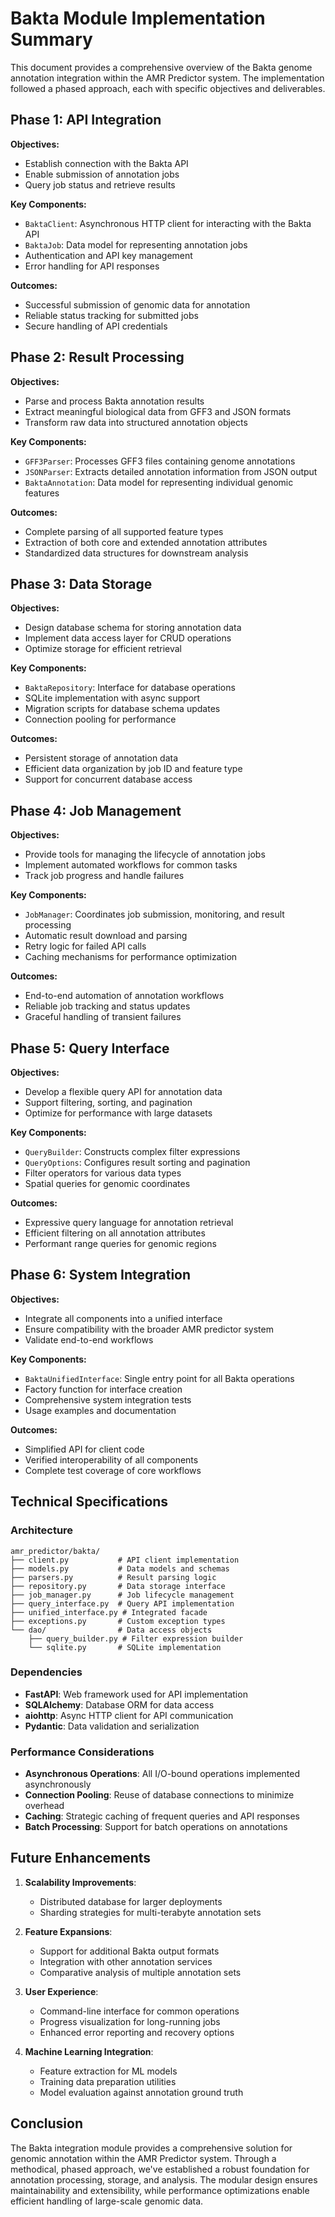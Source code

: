 # Bakta Module Implementation Summary

This document provides a comprehensive overview of the Bakta genome annotation integration within the AMR Predictor system. The implementation followed a phased approach, each with specific objectives and deliverables.

## Phase 1: API Integration

**Objectives:**
- Establish connection with the Bakta API
- Enable submission of annotation jobs
- Query job status and retrieve results

**Key Components:**
- `BaktaClient`: Asynchronous HTTP client for interacting with the Bakta API
- `BaktaJob`: Data model for representing annotation jobs
- Authentication and API key management
- Error handling for API responses

**Outcomes:**
- Successful submission of genomic data for annotation
- Reliable status tracking for submitted jobs
- Secure handling of API credentials

## Phase 2: Result Processing

**Objectives:**
- Parse and process Bakta annotation results
- Extract meaningful biological data from GFF3 and JSON formats
- Transform raw data into structured annotation objects

**Key Components:**
- `GFF3Parser`: Processes GFF3 files containing genome annotations
- `JSONParser`: Extracts detailed annotation information from JSON output
- `BaktaAnnotation`: Data model for representing individual genomic features

**Outcomes:**
- Complete parsing of all supported feature types
- Extraction of both core and extended annotation attributes
- Standardized data structures for downstream analysis

## Phase 3: Data Storage

**Objectives:**
- Design database schema for storing annotation data
- Implement data access layer for CRUD operations
- Optimize storage for efficient retrieval

**Key Components:**
- `BaktaRepository`: Interface for database operations
- SQLite implementation with async support
- Migration scripts for database schema updates
- Connection pooling for performance

**Outcomes:**
- Persistent storage of annotation data
- Efficient data organization by job ID and feature type
- Support for concurrent database access

## Phase 4: Job Management

**Objectives:**
- Provide tools for managing the lifecycle of annotation jobs
- Implement automated workflows for common tasks
- Track job progress and handle failures

**Key Components:**
- `JobManager`: Coordinates job submission, monitoring, and result processing
- Automatic result download and parsing
- Retry logic for failed API calls
- Caching mechanisms for performance optimization

**Outcomes:**
- End-to-end automation of annotation workflows
- Reliable job tracking and status updates
- Graceful handling of transient failures

## Phase 5: Query Interface

**Objectives:**
- Develop a flexible query API for annotation data
- Support filtering, sorting, and pagination
- Optimize for performance with large datasets

**Key Components:**
- `QueryBuilder`: Constructs complex filter expressions
- `QueryOptions`: Configures result sorting and pagination
- Filter operators for various data types
- Spatial queries for genomic coordinates

**Outcomes:**
- Expressive query language for annotation retrieval
- Efficient filtering on all annotation attributes
- Performant range queries for genomic regions

## Phase 6: System Integration

**Objectives:**
- Integrate all components into a unified interface
- Ensure compatibility with the broader AMR predictor system
- Validate end-to-end workflows

**Key Components:**
- `BaktaUnifiedInterface`: Single entry point for all Bakta operations
- Factory function for interface creation
- Comprehensive system integration tests
- Usage examples and documentation

**Outcomes:**
- Simplified API for client code
- Verified interoperability of all components
- Complete test coverage of core workflows

## Technical Specifications

### Architecture

```
amr_predictor/bakta/
├── client.py           # API client implementation
├── models.py           # Data models and schemas
├── parsers.py          # Result parsing logic
├── repository.py       # Data storage interface
├── job_manager.py      # Job lifecycle management
├── query_interface.py  # Query API implementation
├── unified_interface.py # Integrated facade
├── exceptions.py       # Custom exception types
└── dao/                # Data access objects
    ├── query_builder.py # Filter expression builder
    └── sqlite.py       # SQLite implementation
```

### Dependencies

- **FastAPI**: Web framework used for API implementation
- **SQLAlchemy**: Database ORM for data access
- **aiohttp**: Async HTTP client for API communication
- **Pydantic**: Data validation and serialization

### Performance Considerations

- **Asynchronous Operations**: All I/O-bound operations implemented asynchronously
- **Connection Pooling**: Reuse of database connections to minimize overhead
- **Caching**: Strategic caching of frequent queries and API responses
- **Batch Processing**: Support for batch operations on annotations

## Future Enhancements

1. **Scalability Improvements**:
   - Distributed database for larger deployments
   - Sharding strategies for multi-terabyte annotation sets

2. **Feature Expansions**:
   - Support for additional Bakta output formats
   - Integration with other annotation services
   - Comparative analysis of multiple annotation sets

3. **User Experience**:
   - Command-line interface for common operations
   - Progress visualization for long-running jobs
   - Enhanced error reporting and recovery options

4. **Machine Learning Integration**:
   - Feature extraction for ML models
   - Training data preparation utilities
   - Model evaluation against annotation ground truth

## Conclusion

The Bakta integration module provides a comprehensive solution for genomic annotation within the AMR Predictor system. Through a methodical, phased approach, we've established a robust foundation for annotation processing, storage, and analysis. The modular design ensures maintainability and extensibility, while performance optimizations enable efficient handling of large-scale genomic data. 